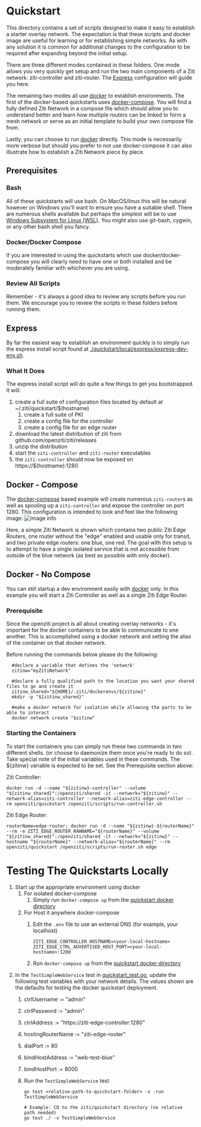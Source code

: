 # Quickstart

This directory contains a set of scripts designed to make it easy to establish a starter overlay network.
The expectation is that these scripts and docker image are useful for learning or for establishing 
simple networks. As with any solution it is common for additional changes to the configuration to be required
after expanding beyond the initial setup.

There are three different modes contained in these folders. One mode allows you very quickly get setup and
run the two main components  of a Ziti network: ziti-controller and ziti-router. The [Express](#express)
configuration will guide you here.

The remaining two modes all use [docker](https://docs.docker.com/get-started/) to establish environments.
The first of the docker-based quickstarts uses [docker-compose](https://docs.docker.com/compose/). 
You will find a fully defined Ziti Network in a compose file which should allow you to understand better
and learn how multiple routers can be linked to form a mesh network or serve as an initial
template to build your own compose file from.

Lastly, you can choose to run [docker](https://docs.docker.com/get-started/) directly. This mode is necessarily
more verbose but should you prefer to not use docker-compose it can also illustrate how to establish
a Ziti Network piece by piece.

## Prerequisites

### Bash

All of these quickstarts will use bash. On MacOS/linux this will be natural however on Windows you'll want
to ensure you have a suitable shell. There are numerous shells available but perhaps the simplest will be
to use [Windows Subsystem for Linux (WSL)](https://docs.microsoft.com/en-us/windows/wsl/install-win10). You 
might also use git-bash, cygwin, or any other bash shell you fancy.

### Docker/Docker Compose

If you are interested in using the quickstarts which use docker/docker-compose you will clearly need to
have one or both installed and be moderately familiar with whichever you are using.

### Review All Scripts

Remember - it's always a good idea to review any scripts before you run them. We encourage you to review
the scripts in these folders before running them.

## Express

By far the easiest way to establish an environment quickly is to simply run the express install script
found at [./quickstart/local/express/express-dev-env.sh](). 

### What It Does

The express install script will do quite a few things to get you bootstrapped.  It will:

1. create a full suite of configuration files located by default at ~/.ziti/quickstart/$(hostname)
    1. create a full suite of PKI
    1. create a config file for the controller
    1. create a config file for an edge router
1. download the latest distribution of ziti from github.com/openziti/ziti/releases
1. unzip the distribution
1. start the `ziti-controller` and `ziti-router` executables
1. the `ziti-controller` should now be exposed on https://$(hostname):1280

## Docker - Compose

The [docker-compose](https://docs.docker.com/compose/) based example will create numerous `ziti-router`s 
as well as spooling up a `ziti-controller` and expose the controller on port 1280. This configuration is intended to
look and feel like the following image:
![image info](./docker-compose-nw.svg)

Here, a simple Ziti Network is shown which contains two public Ziti Edge Routers, one router without the "edge" enabled
and usable only for transit, and two private edge routers: one blue, one red. The goal with this setup is to attempt to
have a single isolated service that is not accessible from outside of the blue network (as best as possible with 
only docker).

## Docker - No Compose

You can still startup a dev environment easily with [docker](https://docs.docker.com/get-started/) only. In this example
you will start a Ziti Controller as well as a single Ziti Edge Router.

### Prerequisite

Since the openziti project is all about creating overlay networks - it's important for the docker containers to be
able to communicate to one another. This is accomplished using a docker network and setting the alias of the container 
on that docker network.

Before running the commands below please do the following:
  
      #declare a variable that defines the 'network'
      zitinw="myZitiNetwork"
      
      #declare a fully qualified path to the location you want your shared files to go and create it
      zitinw_shared="${HOME}/.ziti/dockerenvs/${zitinw}"
      mkdir -p "${zitinw_shared}"

      #make a docker network for isolation while allowing the parts to be able to interact
      docker network create "$zitinw"

### Starting the Containers

To start the containers you can simply run these two commands in two different shells. (or choose to daemonize them
once you're ready to do so). Take special note of the initial variables used in these commands. The ${zitinw} variable
is expected to be set. See the Prerequisite section above:

Ziti Controller:
    
    docker run -d --name "${zitinw}-controller" --volume "${zitinw_shared}":/openziti/shared -it --network="${zitinw}" --network-alias=ziti-controller --network-alias=ziti-edge-controller --rm openziti/quickstart /openziti/scripts/run-controller.sh

Ziti Edge Router:
   
    routerName=edge-router; docker run -d --name "${zitinw}-${routerName}" --rm -e ZITI_EDGE_ROUTER_RAWNAME="${routerName}" --volume "${zitinw_shared}":/openziti/shared -it --network="${zitinw}" --hostname "${routerName}" --network-alias="${routerName}" --rm openziti/quickstart /openziti/scripts/run-router.sh edge

# Testing The Quickstarts Locally
1. Start up the appropriate environment using docker
   1. For isolated docker-compose
      1. Simply run `docker-compose up` from the [quickstart docker directory](quickstart/docker)
   2. For Host it anywhere docker-compose
      1. Edit the `.env` file to use an external DNS (for example, your localhost)

             ZITI_EDGE_CONTROLLER_HOSTNAME=<your-local-hostname>
             ZITI_EDGE_CTRL_ADVERTISED_HOST_PORT=<your-local-hostname>:1280
      2. Run `docker-compose up` from the [quickstart docker directory](quickstart/docker)
1. In the `TestSimpleWebService` test in [quickstart_test.go](quickstart/quickstart_test.go), update the following test variables with your network details. The values shown are the defaults for testing the docker quickstart deployment.
   1. ctrlUsername := "admin"
   2. ctrlPassword := "admin"
   3. ctrlAddress := "https://ziti-edge-controller:1280"
   4. hostingRouterName := "ziti-edge-router"
   5. dialPort := 80
   6. bindHostAddress := "web-test-blue"
   7. bindHostPort := 8000
   8. Run the `TestSimpleWebService` test

          go test <relative-path-to-quickstart-folder> -v -run TestSimpleWebService

          # Example: CD to the ziti/quickstart directory (no relative path needed)
          go test ./ -v TestSimpleWebService
